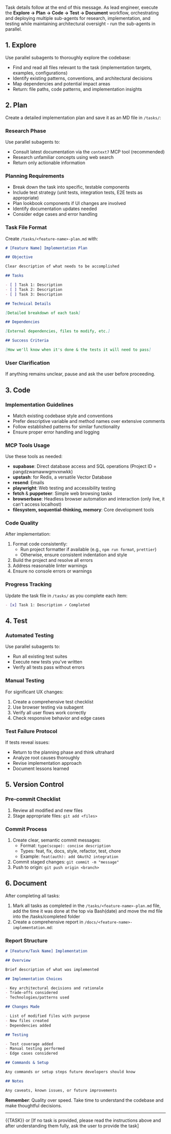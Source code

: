 Task details follow at the end of this message. As lead engineer, execute the **Explore → Plan → Code → Test → Document** workflow, orchestrating and deploying multiple sub-agents for research, implementation, and testing while maintaining architectural oversight - run the sub-agents in parallel.

## 1. Explore

Use parallel subagents to thoroughly explore the codebase:

- Find and read all files relevant to the task (implementation targets, examples, configurations)
- Identify existing patterns, conventions, and architectural decisions
- Map dependencies and potential impact areas
- Return: file paths, code patterns, and implementation insights

## 2. Plan

Create a detailed implementation plan and save it as an MD file in `/tasks/`:

### Research Phase

Use parallel subagents to:

- Consult latest documentation via the `context7` MCP tool (recommended)
- Research unfamiliar concepts using web search
- Return only actionable information

### Planning Requirements

- Break down the task into specific, testable components
- Include test strategy (unit tests, integration tests, E2E tests as appropriate)
- Plan lookbook components if UI changes are involved
- Identify documentation updates needed
- Consider edge cases and error handling

### Task File Format

Create `/tasks/<feature-name>-plan.md` with:

```markdown
# [Feature Name] Implementation Plan

## Objective

Clear description of what needs to be accomplished

## Tasks

- [ ] Task 1: Description
- [ ] Task 2: Description
- [ ] Task 3: Description

## Technical Details

[Detailed breakdown of each task]

## Dependencies

[External dependencies, files to modify, etc.]

## Success Criteria

[How we'll know when it's done & the tests it will need to pass]
```

### User Clarification

If anything remains unclear, pause and ask the user before proceeding.

## 3. Code

### Implementation Guidelines

- Match existing codebase style and conventions
- Prefer descriptive variable and method names over extensive comments
- Follow established patterns for similar functionality
- Ensure proper error handling and logging

### MCP Tools Usage

Use these tools as needed:

- **supabase**: Direct database access and SQL operations (Project ID = pangdzwamawwgmvxnwkk)
- **upstash**: for Redis, a versatile Vector Database
- **resend**: Emails
- **playwright**: Web testing and accessibility testing
- **fetch** & **puppeteer**: Simple web browsing tasks
- **browserbase**: Headless browser automation and interaction (only live, it can't access localhost)
- **filesystem, sequential-thinking, memory**: Core development tools

### Code Quality

After implementation:

1. Format code consistently:
   - Run project formatter if available (e.g., `npm run format`, `prettier`)
   - Otherwise, ensure consistent indentation and style
2. Build the project and resolve all errors
3. Address reasonable linter warnings
4. Ensure no console errors or warnings

### Progress Tracking

Update the task file in `/tasks/` as you complete each item:

```markdown
- [x] Task 1: Description ✓ Completed
```

## 4. Test

### Automated Testing

Use parallel subagents to:

- Run all existing test suites
- Execute new tests you've written
- Verify all tests pass without errors

### Manual Testing

For significant UX changes:

1. Create a comprehensive test checklist
2. Use browser testing via subagent
3. Verify all user flows work correctly
4. Check responsive behavior and edge cases

### Test Failure Protocol

If tests reveal issues:

- Return to the planning phase and think ultrahard
- Analyze root causes thoroughly
- Revise implementation approach
- Document lessons learned

## 5. Version Control

### Pre-commit Checklist

1. Review all modified and new files
2. Stage appropriate files: `git add <files>`

### Commit Process

1. Create clear, semantic commit messages:
   - Format: `type(scope): concise description`
   - Types: feat, fix, docs, style, refactor, test, chore
   - Example: `feat(auth): add OAuth2 integration`
2. Commit staged changes: `git commit -m "message"`
3. Push to origin: `git push origin <branch>`

## 6. Document

After completing all tasks:

1. Mark all tasks as completed in the `/tasks/<feature-name>-plan.md` file, add the time it was done at the top via Bash(date) and move the md file into the /tasks/completed folder
2. Create a comprehensive report in `/docs/<feature-name>-implementation.md`:

### Report Structure

```markdown
# [Feature/Task Name] Implementation

## Overview

Brief description of what was implemented

## Implementation Choices

- Key architectural decisions and rationale
- Trade-offs considered
- Technologies/patterns used

## Changes Made

- List of modified files with purpose
- New files created
- Dependencies added

## Testing

- Test coverage added
- Manual testing performed
- Edge cases considered

## Commands & Setup

Any commands or setup steps future developers should know

## Notes

Any caveats, known issues, or future improvements
```

**Remember**: Quality over speed. Take time to understand the codebase and make thoughtful decisions.

---

{{TASK}} or [If no task is provided, please read the instructions above and after understanding them fully, ask the user to provide the task]
